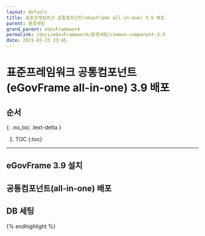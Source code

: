 ```yaml
---
layout: default
title: 표준프레임워크 공통컴포넌트(eGovFrame all-in-one) 3.9 배포
parent: 환경세팅
grand_parent: eGovFramework
permalink: /docs/eGovFramework/환경세팅/common-component-3.9
date: 2021-02-15 23:45
---
```


# 표준프레임워크 공통컴포넌트(eGovFrame all-in-one) 3.9 배포

## 순서
{: .no_toc .text-delta }

1. TOC
{:toc}

---

## eGovFrame 3.9 설치

## 공통컴포넌트(all-in-one) 배포

## DB 세팅

{% endhighlight %}
